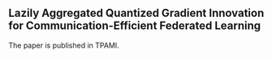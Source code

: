 ## **Lazily Aggregated Quantized Gradient Innovation for Communication-Efficient Federated Learning**
The paper is published in TPAMI.

